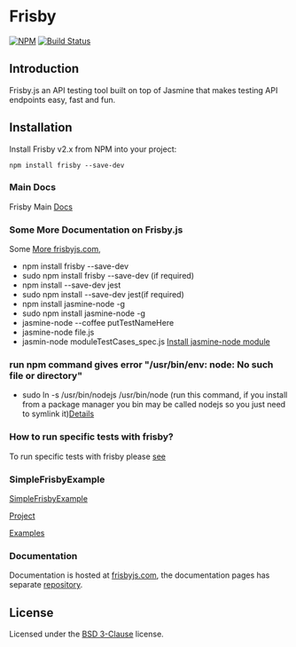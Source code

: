 # Frisby

[![NPM](https://nodei.co/npm/frisby.png)](https://nodei.co/npm/frisby/)
[![Build
Status](https://travis-ci.org/vlucas/frisby.png?branch=master)](https://travis-ci.org/vlucas/frisby)

## Introduction

Frisby.js an API testing tool built on top of Jasmine that makes testing API
endpoints easy, fast and fun.

## Installation

Install Frisby v2.x from NPM into your project:

    npm install frisby --save-dev


### Main Docs

Frisby Main [Docs](https://github.com/vlucas/frisby/blob/master/README.md)


### Some More Documentation on Frisby.js
Some [More frisbyjs.com](https://ian_lin.gitbooks.io/javascript-testing/content/chapter4.html),
* npm install frisby --save-dev
* sudo npm install frisby --save-dev (if required)
* npm install --save-dev jest
* sudo npm install --save-dev jest(if required)
* npm install jasmine-node -g
* sudo npm install jasmine-node -g
* jasmine-node --coffee putTestNameHere
* jasmine-node file.js
* jasmin-node moduleTestCases_spec.js [Install jasmine-node module](https://stackoverflow.com/questions/35638251/how-to-run-specific-tests-with-frisby)

### run npm command gives error "/usr/bin/env: node: No such file or directory"
* sudo ln -s /usr/bin/nodejs /usr/bin/node (run this command, if you install from a package manager you bin may be called nodejs so you just need to symlink it)[Details](https://github.com/nodejs/node-v0.x-archive/issues/3911)


### How to run specific tests with frisby?
To run specific tests with frisby please [see](https://stackoverflow.com/questions/35638251/how-to-run-specific-tests-with-frisby)

### SimpleFrisbyExample

[SimpleFrisbyExample](https://github.com/iangemtek/SimpleFrisbyExample/tree/master/node_modules/frisby/examples)

[Project](https://github.com/iangemtek/SimpleFrisbyExample)

[Examples](https://github.com/search?utf8=%E2%9C%93&q=frisby+example&type=)


### Documentation

Documentation is hosted at [frisbyjs.com](http://frisbyjs.com/), the
documentation pages has separate
[repository](https://github.com/vlucas/frisby-site).

## License

Licensed under the [BSD 3-Clause](http://opensource.org/licenses/BSD-3-Clause)
license.
